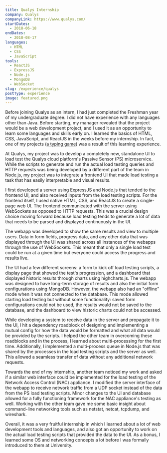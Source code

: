 ```yaml
---
title: Qualys Internship
company: Qualys
companyLink: https://www.qualys.com/
startDates:
  - 2018-06-18
endDates:
  - 2018-08-17
languages:
  - HTML
  - CSS
  - JavaScript
tools:
  - ReactJS
  - ExpressJS
  - Node.js
  - MongoDB
  - WebSocket
slug: /experience/qualys
postType: experience
image: featured.png
---
```


Before joining Qualys as an intern, I had just completed the Freshman year of
my undergraduate degree. I did not have experience with any languages other
than Java. Before starting, my manager revealed that the project would be a
web development project, and I used it as an opportunity to learn some
languages and skills early on. I learned the basics of HTML, CSS, JavaScript,
and ReactJS in the weeks before my internship. In fact, one of my projects
([a typing game](/projects/type-or-die)) was a result of this learning
experience.

At Qualys, my project was to develop a completely new, standalone UI to load
test the Qualys cloud platform's Passive Sensor (PS) microservice. While the
scripts to generate and run the actual load testing queries and HTTP requests
was being developed by a different part of the team in Node.js, my project
was to integrate a frontend UI that made load testing a task that has easily
interpretable and visual results.

I first developed a server using ExpressJS and Node.js that tended to the
frontend UI, and also received inputs from the load testing scripts. For the
frontend itself, I used native HTML, CSS, and ReactJS to create a single-page
web UI. The frontend communicated with the server using WebSockets as opposed
to HTTP requests. This was a crucial design choice moving forward because
load testing tends to generate a lot of data that needs to be parsed and
displayed continuously in the UI.

The webapp was developed to show the same results and view to multiple users.
Data in form fields, progress data, and any other data that was displayed
through the UI was shared across all instances of the webapps through the
use of WebSockets. This meant that only a single load test could be run at a
given time but everyone could access the progress and results live.

The UI had a few different screens: a form to kick off load testing scripts,
a display page that showed the test's progression, and a dashboard that
displayed historic results through charts using highcharts.js. The webapp
was designed to have long-term storage of results and also the initial form
configurations using MongoDB. However, the webapp also had an "offline" mode
when it was not connected to the database. This mode allowed starting load
testing but without some functionality: saved form configurations could not
be used, the results would not be saved to the database, and the dashboard to
view historic charts could not be accessed.

While developing a system to receive data in the server and propagate it
to the UI, I hit a dependency roadblock of designing and implementing a
mutual config for how the data would be formatted and what all data would be
provided by the scripts. I helped the other team in overcoming these
roadblocks and in the process, I learned about multi-processing for the
first time. Additionally, I implemented a multi-process queue in Node.js that
was shared by the processes in the load testing scripts and the server as
well. This allowed a seamless transfer of data without any additional network
requests.

Towards the end of my internship, another team noticed my work and asked
if a similar web interface could be implemented for the load testing of
the Network Access Control (NAC) appliance. I modified the server interface
of the webapp to receive network traffic from a UDP socket instead of the
data from the PS load testing scripts. Minor changes to the UI and database
allowed for a fully functioning framework for the NAC appliance's testing
as well. Working with the other team gave me some basic insight about
command-line networking tools such as netstat, netcat, tcpdump, and
wireshark.

Overall, it was a very fruitful internship in which I learned about a lot
of web development tools and languages, and also got an opportunity to work
on the actual load testing scripts that provided the data to the UI. As a
bonus, I learned some OS and networking concepts a lot before I was formally
introduced to them at University.
